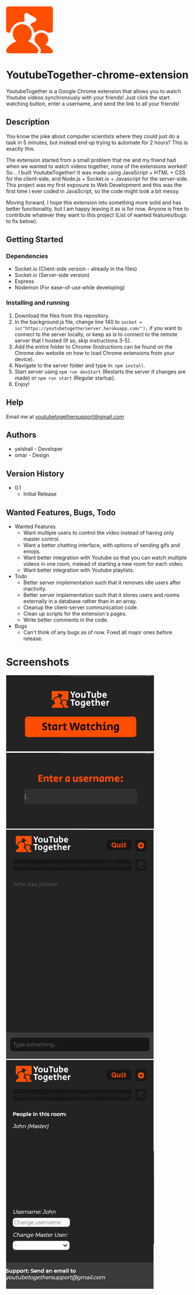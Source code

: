 ![YoutubeTogether Logo](https://github.com/yelshall/YoutubeTogether-chrome-extension/blob/main/images/128logo.png)

# YoutubeTogether-chrome-extension

YoutubeTogether is a Google Chrome extension that allows you to watch Youtube videos synchronously with your friends! Just click the start watching button, enter a username, and send the link to all your friends! 

## Description

You know the joke about computer scientists where they could just do a task in 5 minutes, but instead end up trying to automate for 2 hours? This is exactly this. 

The extension started from a small problem that me and my friend had when we wanted to watch videos together, none of the extensions worked! So... I built YoutubeTogether! It was made using JavaScript + HTML + CSS for the client-side, and Node.js + Socket.io + Javascript for the server-side. This project was my first exposure to Web Development and this was the first time I ever coded in JavaScript, so the code might look a bit messy.

Moving forward, I hope this extension into something more solid and has better functionality, but I am happy leaving it as is for now. Anyone is free to contribute whatever they want to this project (List of wanted features/bugs to fix below).

## Getting Started

### Dependencies

* Socket.io (Client-side version - already in the files)
* Socket.io (Server-side version)
* Express
* Nodemon (For ease-of-use while developing)

### Installing and running

1. Download the files from this repository.
2. In the background.js file, change line 140 to `socket = io("https://youtubetogetherserver.herokuapp.com/");` if you want to connect to the server locally, or keep as is to connect to the remote server that I hosted (If so, skip instructions 3-5).
3. Add the entire folder to Chrome (Instructions can be found on the Chrome dev website on how to load Chrome extensions from your device).
4. Navigate to the server folder and type in: `npm install`.
5. Start server using `npm run devStart` (Restarts the server if changes are made) or `npm run start` (Regular startup).
6. Enjoy!

## Help

Email me at youtubetogethersupport@gmail.com

## Authors

* yelshall - Developer
* omar - Design

## Version History

* 0.1
    * Initial Release

## Wanted Features, Bugs, Todo
* Wanted Features
   * Want multiple users to control the video instead of having only master control.
   * Want a better chatting interface, with options of sending gifs and emojis.
   * Want better integration with Youtube so that you can watch multiple videos in one room, instead of starting a new room for each video.
   * Want better integration with Youtube playlists.
* Todo
   * Better server implementation such that it removes idle users after inactivity.
   * Better server implementation such that it stores users and rooms externally in a database rather than in an array.
   * Cleanup the client-server communication code.
   * Clean up scripts for the extension's pages.
   * Write better comments in the code.
* Bugs
   * Can't think of any bugs as of now. Fixed all major ones before release.

# Screenshots

![Startwatching screenshot](https://github.com/yelshall/YoutubeTogether-chrome-extension/blob/main/images/StartWatching.PNG)
![Enterusername screenshot](https://github.com/yelshall/YoutubeTogether-chrome-extension/blob/main/images/EnterUsername.PNG)
![Mainpage screenshot](https://github.com/yelshall/YoutubeTogether-chrome-extension/blob/main/images/MainPage.PNG)
![Settingspage screenshot](https://github.com/yelshall/YoutubeTogether-chrome-extension/blob/main/images/SettingsPage.PNG)
